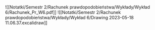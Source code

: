 ![[Notatki/Semestr 2/Rachunek prawdopodobieństwa/Wykłady/Wykład 6/Rachunek_Pr_W6.pdf]]
![[Notatki/Semestr 2/Rachunek prawdopodobieństwa/Wykłady/Wykład 6/Drawing 2023-05-18 11.06.37.excalidraw]]